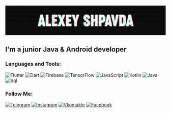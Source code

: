 [![Header](https://github.com/AlexeyShpavda/alexeyshpavda/blob/master/assets/header.png)](https://www.youtube.com/channel/UC-8PllPkjOrFCX-_zDriTJQ)

## I'm a junior Java & Android developer

### Languages and Tools:
![Flutter](https://img.shields.io/badge/-Flutter-090909?style=for-the-badge&logo=flutter&logoColor=47C5FB)
![Dart](https://img.shields.io/badge/-Dart-090909?style=for-the-badge&logo=dart&logoColor=097CDB)
![Firebase](https://img.shields.io/badge/-Firebase-090909?style=for-the-badge&logo=firebase&logoColor=F8C52C)
![TensorFlow](https://img.shields.io/badge/-TensorFlow-090909?style=for-the-badge&logo=tensorflow&logoColor=F88C00)
![JavaScript](https://img.shields.io/badge/-JavaScript-090909?style=for-the-badge&logo=JavaScript&logoColor=E9D54D)
![Kotlin](https://img.shields.io/badge/-Framework-090909?style=for-the-badge&logo=kotlin&logoColor=E5D3FF)
![Java](https://img.shields.io/badge/-C++-090909?style=for-the-badge&logo=javalogoColor=6296CC)
![Sql](https://img.shields.io/badge/-Sql-090909?style=for-the-badge&logo=mysql&logoColor=00648B)

### Follow Me:
[![Telegram](https://img.shields.io/badge/-Telegram-090909?style=for-the-badge&logo=telegram&logoColor=27A0D9)](https://t.me/zefippp)
[![Instagram](https://img.shields.io/badge/-Instagram-090909?style=for-the-badge&logo=instagram&logoColor=B4068E)](https://www.instagram.com/promise.pending)
[![Vkontakte](https://img.shields.io/badge/-Vkontakte-090909?style=for-the-badge&logo=Vk&logoColor=4F7DB3)](https://vk.com/zefippp)
[![Facebook](https://img.shields.io/badge/-Discord-090909?style=for-the-badge&logo=Discord&logoColor=1195F5)](https://www.facebook.com/alexeyshpavdaMain)
